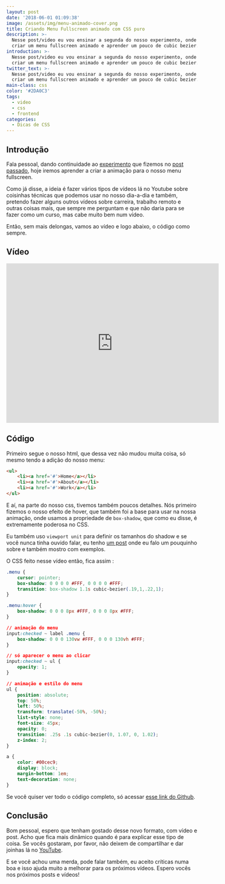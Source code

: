 ```yaml
---
layout: post
date: '2018-06-01 01:09:38'
image: /assets/img/menu-animado-cover.png
title: Criando Menu Fullscreen animado com CSS puro
description: >-
  Nesse post/video eu vou ensinar a segunda do nosso experimento, onde vamos
  criar um menu fullscreen animado e aprender um pouco de cubic bezier.
introduction: >-
  Nesse post/video eu vou ensinar a segunda do nosso experimento, onde vamos
  criar um menu fullscreen animado e aprender um pouco de cubic bezier.
twitter_text: >-
  Nesse post/video eu vou ensinar a segunda do nosso experimento, onde vamos
  criar um menu fullscreen animado e aprender um pouco de cubic bezier.
main-class: css
color: '#2DA0C3'
tags:
  - video
  - css
  - frontend
categories:
  - Dicas de CSS
---
```

## Introdução

Fala pessoal, dando continuidade ao [experimento](https://willianjusten.com.br/labs/menu-fullscreen/) que fizemos no [post passado](https://willianjusten.com.br/criando-icone-menu-hamburguer-animado-com-css-puro/), hoje iremos aprender a criar a animação para o nosso menu fullscreen.

Como já disse, a ideia é fazer vários tipos de vídeos lá no Youtube sobre coisinhas técnicas que podemos usar no nosso dia-a-dia e também, pretendo fazer alguns outros vídeos sobre carreira, trabalho remoto e outras coisas mais, que sempre me perguntam e que não daria para se fazer como um curso, mas cabe muito bem num vídeo.

Então, sem mais delongas, vamos ao vídeo e logo abaixo, o código como sempre.

## Vídeo

<iframe width="560" height="420" src="https://www.youtube.com/embed/i5Fps4GBBns" frameborder="0" allowfullscreen></iframe>

## Código

Primeiro segue o nosso html, que dessa vez não mudou muita coisa, só mesmo tendo a adição do nosso menu:

```html
<ul>
    <li><a href='#'>Home</a></li>
    <li><a href='#'>About</a></li>
    <li><a href='#'>Work</a></li>
</ul>
```

E aí, na parte do nosso css, tivemos também poucos detalhes. Nós primeiro fizemos o nosso efeito de hover, que também foi a base para usar na nossa animação, onde usamos a propriedade de `box-shadow`, que como eu disse, é extremamente poderosa no CSS.

Eu também uso `viewport unit` para definir os tamanhos do shadow e se você nunca tinha ouvido falar, eu tenho [um post](https://willianjusten.com.br/como-criar-secoes-fullscreen-com-css/) onde eu falo um pouquinho sobre e também mostro com exemplos.

O CSS feito nesse vídeo então, fica assim :

```css
.menu {
    cursor: pointer;
    box-shadow: 0 0 0 0 #FFF, 0 0 0 0 #FFF;
    transition: box-shadow 1.1s cubic-bezier(.19,1,.22,1);
}

.menu:hover {
    box-shadow: 0 0 0 8px #FFF, 0 0 0 8px #FFF;
}

// animação do menu
input:checked ~ label .menu {
    box-shadow: 0 0 0 130vw #FFF, 0 0 0 130vh #FFF;
}

// só aparecer o menu ao clicar
input:checked ~ ul {
    opacity: 1;
}

// animação e estilo do menu
ul {
    position: absolute;
    top: 50%;
    left: 50%;
    transform: translate(-50%, -50%);
    list-style: none;
    font-size: 45px;
    opacity: 0;
    transition: .25s .1s cubic-bezier(0, 1.07, 0, 1.02);
    z-index: 2;
}

a {
    color: #00cec9;
    display: block;
    margin-bottom: 1em;
    text-decoration: none;
}
```

Se você quiser ver todo o código completo, só acessar [esse link do Github](https://github.com/willianjusten/labs/blob/gh-pages/menu-fullscreen/index.html).

## Conclusão

Bom pessoal, espero que tenham gostado desse novo formato, com vídeo e post. Acho que fica mais dinâmico quando é para explicar esse tipo de coisa. Se vocês gostaram, por favor, não deixem de compartilhar e dar joinhas lá no [YouTube](https://www.youtube.com/WillianJustenCursos).

E se você achou uma merda, pode falar também, eu aceito críticas numa boa e isso ajuda muito a melhorar para os próximos vídeos. Espero vocês nos próximos posts e vídeos!
